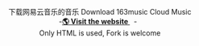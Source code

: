   <p align="center">
    下载网易云音乐的音乐 Download 163music Cloud Music
    <br />
    -<a href="https://github.com/ichenc/" target="blank"><strong>🌎 Visit the website </strong></a>&nbsp;&nbsp;-&nbsp;&nbsp;
    <br>
    Only HTML is used, Fork is welcome
